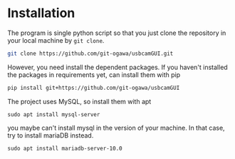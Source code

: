 Installation
============

The program is single python script so that you just clone the repository in your local machine by `git clone`. 
```bash
git clone https://github.com/git-ogawa/usbcamGUI.git
```
However, you need install the dependent packages. If you haven't installed the packages in requirements yet, can install them with pip
```bash
pip install git+https://github.com/git-ogawa/usbcamGUI
```

The project uses MySQL, so install them with apt
```
sudo apt install mysql-server
```
you maybe can't install mysql in the version of your machine. In that case, try to install mariaDB instead.
```
sudo apt install mariadb-server-10.0
```
